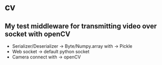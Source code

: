 # cv

## My test middleware for transmitting video over socket with openCV 
- Serializer/Deserializer -> Byte/Numpy.array with -> Pickle
- Web socket -> default python socket
- Camera connect with -> openCV
